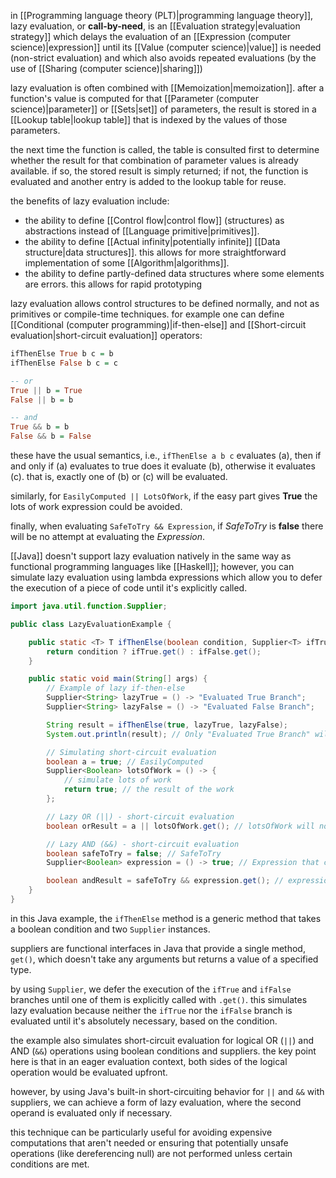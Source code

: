 in [[Programming language theory (PLT)|programming language theory]], lazy evaluation, or **call-by-need**, is an [[Evaluation strategy|evaluation strategy]] which delays the evaluation of an [[Expression (computer science)|expression]] until its [[Value (computer science)|value]] is needed (non-strict evaluation) and which also avoids repeated evaluations (by the use of [[Sharing (computer science)|sharing]])

lazy evaluation is often combined with [[Memoization|memoization]]. after a function's value is computed for that [[Parameter (computer science)|parameter]] or [[Sets|set]] of parameters, the result is stored in a [[Lookup table|lookup table]] that is indexed by the values of those parameters. 

the next time the function is called, the table is consulted first to determine whether the result for that combination of parameter values is already available. if so, the stored result is simply returned; if not, the function is evaluated and another entry is added to the lookup table for reuse.

the benefits of lazy evaluation include:

- the ability to define [[Control flow|control flow]] (structures) as abstractions instead of [[Language primitive|primitives]].
- the ability to define [[Actual infinity|potentially infinite]] [[Data structure|data structures]]. this allows for more straightforward implementation of some [[Algorithm|algorithms]].
- the ability to define partly-defined data structures where some elements are errors. this allows for rapid prototyping

lazy evaluation allows control structures to be defined normally, and not as primitives or compile-time techniques. for example one can define [[Conditional (computer programming)|if-then-else]] and [[Short-circuit evaluation|short-circuit evaluation]] operators:

```haskell
ifThenElse True b c = b
ifThenElse False b c = c

-- or
True || b = True
False || b = b

-- and
True && b = b
False && b = False
```

these have the usual semantics, i.e., `ifThenElse a b c` evaluates (a), then if and only if (a) evaluates to true does it evaluate (b), otherwise it evaluates (c). that is, exactly one of (b) or (c) will be evaluated. 

similarly, for `EasilyComputed || LotsOfWork`, if the easy part gives **True** the lots of work expression could be avoided. 

finally, when evaluating `SafeToTry && Expression`, if *SafeToTry* is **false** there will be no attempt at evaluating the *Expression*.

[[Java]] doesn't support lazy evaluation natively in the same way as functional programming languages like [[Haskell]]; however, you can simulate lazy evaluation using lambda expressions which allow you to defer the execution of a piece of code until it's explicitly called.

```java
import java.util.function.Supplier;

public class LazyEvaluationExample {

    public static <T> T ifThenElse(boolean condition, Supplier<T> ifTrue, Supplier<T> ifFalse) {
        return condition ? ifTrue.get() : ifFalse.get();
    }

    public static void main(String[] args) {
        // Example of lazy if-then-else
        Supplier<String> lazyTrue = () -> "Evaluated True Branch";
        Supplier<String> lazyFalse = () -> "Evaluated False Branch";

        String result = ifThenElse(true, lazyTrue, lazyFalse);
        System.out.println(result); // Only "Evaluated True Branch" will be evaluated and printed.

        // Simulating short-circuit evaluation
        boolean a = true; // EasilyComputed
        Supplier<Boolean> lotsOfWork = () -> {
            // simulate lots of work
            return true; // the result of the work
        };

        // Lazy OR (||) - short-circuit evaluation
        boolean orResult = a || lotsOfWork.get(); // lotsOfWork will not be evaluated due to short-circuiting

        // Lazy AND (&&) - short-circuit evaluation
        boolean safeToTry = false; // SafeToTry
        Supplier<Boolean> expression = () -> true; // Expression that could throw an exception or be expensive

        boolean andResult = safeToTry && expression.get(); // expression will not be evaluated, preserving safety
    }
}
```

in this Java example, the `ifThenElse` method is a generic method that takes a boolean condition and two `Supplier` instances. 

suppliers are functional interfaces in Java that provide a single method, `get()`, which doesn't take any arguments but returns a value of a specified type. 

by using `Supplier`, we defer the execution of the `ifTrue` and `ifFalse` branches until one of them is explicitly called with `.get()`. this simulates lazy evaluation because neither the `ifTrue` nor the `ifFalse` branch is evaluated until it's absolutely necessary, based on the condition.

the example also simulates short-circuit evaluation for logical OR (`||`) and AND (`&&`) operations using boolean conditions and suppliers. the key point here is that in an eager evaluation context, both sides of the logical operation would be evaluated upfront. 

however, by using Java's built-in short-circuiting behavior for `||` and `&&` with suppliers, we can achieve a form of lazy evaluation, where the second operand is evaluated only if necessary.

this technique can be particularly useful for avoiding expensive computations that aren't needed or ensuring that potentially unsafe operations (like dereferencing null) are not performed unless certain conditions are met.